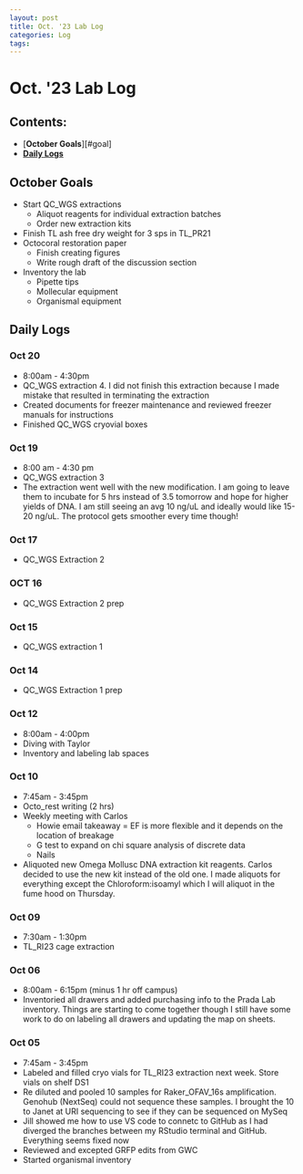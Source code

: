 ```yaml
---
layout: post
title: Oct. '23 Lab Log
categories: Log
tags: 
---
```


# Oct. '23 Lab Log

## Contents:
- [**October Goals**][#goal]    
- [**Daily Logs**](#log)     



## <a name="goal"></a> **October Goals**

- Start QC_WGS extractions 
    - Aliquot reagents for individual extraction batches
    - Order new extraction kits 
- Finish TL ash free dry weight for 3 sps in TL_PR21
- Octocoral restoration paper 
    - Finish creating figures 
    - Write rough draft of the discussion section 
- Inventory the lab 
    - Pipette tips 
    - Mollecular equipment 
    - Organismal equipment 



## <a name="log"></a> **Daily Logs**
### Oct 20
- 8:00am - 4:30pm
- QC_WGS extraction 4. I did not finish this extraction because I made mistake that resulted in terminating the extraction
- Created documents for freezer maintenance and reviewed freezer manuals for instructions
- Finished QC_WGS cryovial boxes


### Oct 19
- 8:00 am - 4:30 pm 
- QC_WGS extraction 3
- The extraction went well with the new modification. I am going to leave them to incubate for 5 hrs instead of 3.5 tomorrow and hope for higher yields of DNA. I am still seeing an avg 10 ng/uL and ideally would like 15-20 ng/uL. The protocol gets smoother every time though!

### Oct 17
- QC_WGS Extraction 2

### OCT 16 
- QC_WGS Extraction 2 prep 

### Oct 15
- QC_WGS extraction 1

### Oct 14 
- QC_WGS Extraction 1 prep 

### Oct 12
- 8:00am - 4:00pm
- Diving with Taylor
- Inventory and labeling lab spaces


### Oct 10
- 7:45am - 3:45pm
- Octo_rest writing (2 hrs)
- Weekly meeting with Carlos 
    - Howie email takeaway = EF is more flexible and it depends on the location of breakage
    - G test to expand on chi square analysis of discrete data 
    - Nails
- Aliquoted new Omega Mollusc DNA extraction kit reagents. Carlos decided to use the new kit instead of the old one. I made aliquots for everything except the Chloroform:isoamyl which I will aliquot in the fume hood on Thursday. 

### Oct 09
- 7:30am - 1:30pm
- TL_RI23 cage extraction

### Oct 06
- 8:00am - 6:15pm (minus 1 hr off campus)
- Inventoried all drawers and added purchasing info to the Prada Lab inventory. Things are starting to come together though I still have some work to do on labeling all drawers and updating the map on sheets.

### Oct 05
- 7:45am - 3:45pm
- Labeled and filled cryo vials for TL_RI23 extraction next week. Store vials on shelf DS1
- Re diluted and pooled 10 samples for Raker_OFAV_16s amplification. Genohub (NextSeq) could not sequence these samples. I brought the 10 to Janet at URI sequencing to see if they can be sequenced on MySeq
- Jill showed me how to use VS code to connetc to GitHub as I had diverged the branches between my RStudio terminal and GitHub. Everything seems fixed now
- Reviewed and excepted GRFP edits from GWC
- Started organismal inventory



